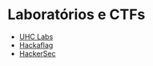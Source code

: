 # Laboratórios e CTFs

- [UHC Labs](https://uhclabs.com/)
- [Hackaflag](https://hackaflag.com.br/ctf.html)
- [HackerSec](https://capturetheflag.com.br/)
